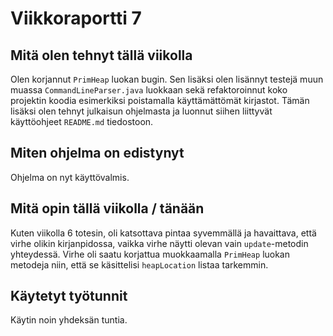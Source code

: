 # Viikkoraportti 7

## Mitä olen tehnyt tällä viikolla

Olen korjannut `PrimHeap` luokan bugin. Sen lisäksi olen lisännyt testejä muun muassa `CommandLineParser.java` luokkaan sekä refaktoroinnut koko projektin koodia esimerkiksi poistamalla käyttämättömät kirjastot. Tämän lisäksi olen tehnyt julkaisun ohjelmasta ja luonnut siihen liittyvät käyttöohjeet `README.md` tiedostoon.

## Miten ohjelma on edistynyt

Ohjelma on nyt käyttövalmis.

## Mitä opin tällä viikolla / tänään

Kuten viikolla 6 totesin, oli katsottava pintaa syvemmällä ja havaittava, että virhe olikin kirjanpidossa, vaikka virhe näytti olevan vain `update`-metodin yhteydessä. Virhe oli saatu korjattua muokkaamalla `PrimHeap` luokan metodeja niin, että se käsittelisi `heapLocation` listaa tarkemmin.

## Käytetyt työtunnit

Käytin noin yhdeksän tuntia.